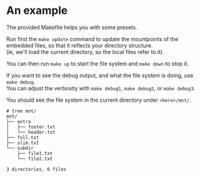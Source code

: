 # An example

The provided Makefile helps you with some presets.  

Run first the `make update` command to update the mountpoints of the embedded files, so that it reflects your directory structure.  
(ie, we'll load the current directory, so the local files refer to it).

You can then run `make up` to start the file system and `make down` to stop it.

If you want to see the debug output, and what the file system is doing, use `make debug`.  
You can adjust the verbosity with `make debug1`, `make debug2`, or `make debug3`.

You should see the file system in the current directory under `<here>/mnt/`.

	# tree mnt/
	mnt/
	├── extra
	│   ├── footer.txt
	│   └── header.txt
	├── full.txt
	├── slim.txt
	└── subdir
		├── file1.txt
		└── file2.txt

	3 directories, 6 files
